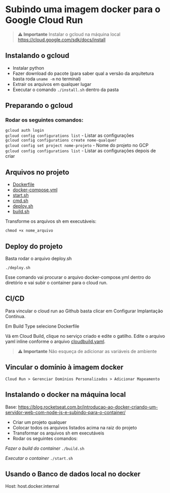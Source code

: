 # Subindo uma imagem docker para o Google Cloud Run

> **⚠️ Importante**
> Instalar o gcloud na máquina local
> https://cloud.google.com/sdk/docs/install

## Instalando o gcloud

-   Instalar python
-   Fazer download do pacote (para saber qual a versão da arquitetura basta roda `uname -m` no terminal)
-   Extrair os arquivos em qualquer lugar
-   Executar o comando `./install.sh` dentro da pasta

## Preparando o gcloud

### Rodar os seguintes comandos:

`gcloud auth login`<br>
`gcloud config configurations list` - Listar as configurações<br>
`gcloud config configurations create nome-qualquer`<br>
`gcloud config set project nome-projeto` - Nome do projeto no GCP<br>
`gcloud config configurations list` - Listar as configurações depois de criar<br>

## Arquivos no projeto

-   [Dockerfile](files/dockerfiles)
-   [docker-compose.yml](files/docker-compose.yml)
-   [start.sh](files/start.sh)
-   [cmd.sh](files/cmd.sh)
-   [deploy.sh](files/deploy.sh)
-   [build.sh](files/build.sh)

Transforme os arquivos sh em executáveis:

`chmod +x nome_arquivo`

## Deploy do projeto

Basta rodar o arquivo deploy.sh

`./deploy.sh`

Esse comando vai procurar o arquivo docker-compose.yml dentro do diretório e vai subir o container para o cloud run.

## CI/CD

Para vincular o cloud run ao Github basta clicar em Configurar Implantação Contínua.

Em Build Type selecione Dockerfile

Vá em Cloud Build, clique no serviço criado e edite o gatilho. Edite o arquivo yaml inline conforme o arquivo [cloudbuild.yaml](files/cloudbuild.yaml).

> **⚠️ Importante**
> Não esqueça de adicionar as variáveis de ambiente

## Vincular o domínio à imagem docker

`Cloud Run > Gerenciar Domínios Personalizados > Adicionar Mapeamento`

## Instalando o docker na máquina local

Base: https://blog.rocketseat.com.br/introducao-ao-docker-criando-um-servidor-web-com-node-js-e-subindo-para-o-container/

-   Criar um projeto qualquer
-   Colocar todos os arquivos listados acima na raiz do projeto
-   Transformar os arquivos sh em executáveis
-   Rodar os seguintes comandos:

_Fazer o build do container_
`./build.sh`

_Executar o container_
`./start.sh`

## Usando o Banco de dados local no docker

Host: host.docker.internal

